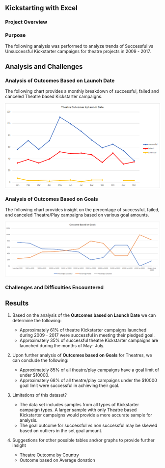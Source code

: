 ## Kickstarting with Excel

### Project Overview

### Purpose
The following analysis was performed to analyze trends of Successful vs Unsuccessful Kickstarter campaigns for theatre projects in 2009 - 2017.

## Analysis and Challenges

### Analysis of Outcomes Based on Launch Date

The following chart provides a monthly breakdown of successful, failed and canceled Theatre based Kickstarter campaigns.
<p align="center">
  <img src="Resources/Theater_Outcomes_vs_Launch.png" width="700"/>
</p>

### Analysis of Outcomes Based on Goals

The following chart provides insight on the percentage of successful, failed, and canceled Theatre/Play campaigns based on various goal amounts. 
<p align="center">
  <img src="Resources/Outcomes_vs_Goals.png" width="900"/>
</p>

### Challenges and Difficulties Encountered

## Results

1. Based on the analysis of the **Outcomes based on Launch Date** we can determine the following:
   - Approximately 61% of theatre Kickstarter campaigns launched during 2009 - 2017 were successful in meeting their pledged goal. 
   - Approximately 35% of successful theatre Kickstarter campaigns are launched during the months of May- July. 
  
2. Upon further analysis of **Outcomes based on Goals** for Theatres, we can conclude the following:
   - Approximately 85% of all theatre/play campaigns have a goal limit of under $10000.
   - Approximately 68% of all theatre/play campaigns under the $10000 goal limit were successful in achieving their goal. 

3. Limitations of this dataset? 
   - The data set includes samples from all types of  Kickstarter campaign types. A larger sample with only Theatre based Kickstarter campaigns would provide a more accurate sample for analysis.
   - The goal outcome for successful vs non successful may be skewed based on outliers in the set goal amount.
  
4. Suggestions for other possible tables and/or graphs to provide further insight
   - Theatre Outcome by Country
   - Outcome based on Average donation
   
